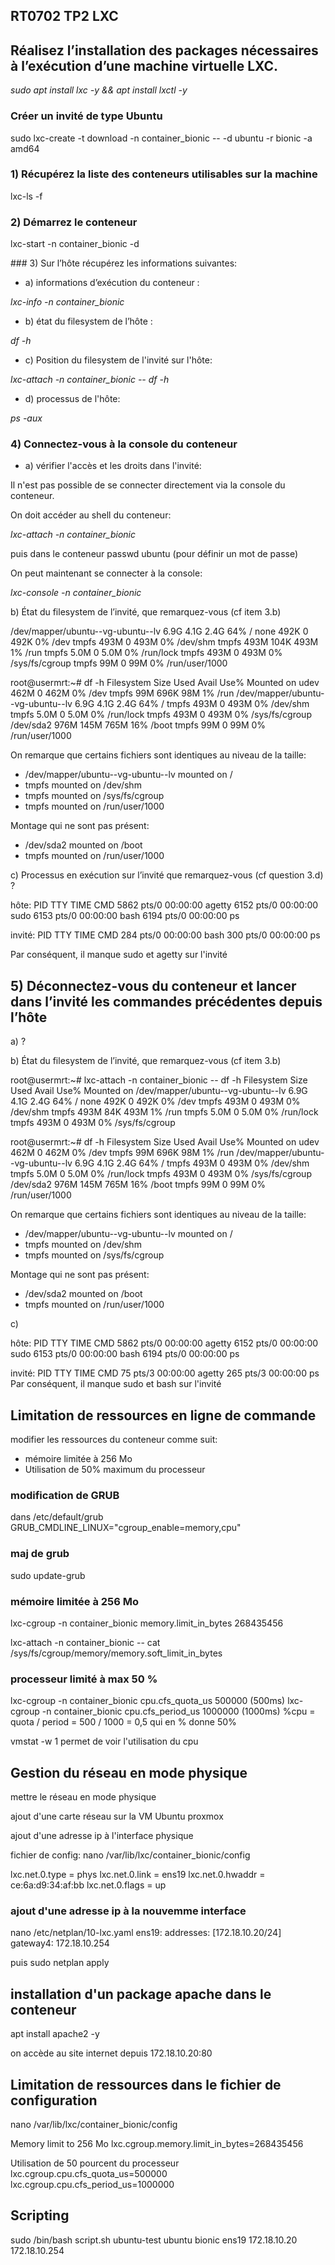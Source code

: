 ## RT0702 TP2 LXC



## Réalisez l’installation des packages nécessaires à l’exécution d’une machine virtuelle LXC.


*sudo apt install lxc -y && apt install lxctl -y*




### Créer un invité de type Ubuntu

sudo lxc-create -t download -n container_bionic -- -d ubuntu -r bionic -a amd64




###  1) Récupérez la liste des conteneurs utilisables sur la machine

lxc-ls -f

###  2) Démarrez le conteneur

lxc-start -n container_bionic -d

### 3) Sur l’hôte récupérez les informations suivantes:

* a) informations d’exécution du conteneur :

*lxc-info -n container_bionic*

* b) état du filesystem de l’hôte :

*df -h*


* c) Position du filesystem de l'invité sur l'hôte:

*lxc-attach -n container_bionic -- df -h*

* d) processus de l'hôte:

*ps -aux*

### 4) Connectez-vous à la console du conteneur


* a) vérifier l'accès et les droits dans l'invité:


Il n'est pas possible de se connecter directement via la console du conteneur.

On doit accéder au shell du conteneur:

*lxc-attach -n container_bionic*

puis dans le conteneur
passwd ubuntu (pour définir un mot de passe)

On peut maintenant se connecter à la console:

*lxc-console -n container_bionic*

b) État du filesystem de l’invité, que remarquez-vous (cf item 3.b)

/dev/mapper/ubuntu--vg-ubuntu--lv  6.9G  4.1G  2.4G  64% /
none                               492K     0  492K   0% /dev
tmpfs                              493M     0  493M   0% /dev/shm
tmpfs                              493M  104K  493M   1% /run
tmpfs                              5.0M     0  5.0M   0% /run/lock
tmpfs                              493M     0  493M   0% /sys/fs/cgroup
tmpfs                               99M     0   99M   0% /run/user/1000


root@usermrt:~# df -h
Filesystem                         Size  Used Avail Use% Mounted on
udev                               462M     0  462M   0% /dev
tmpfs                               99M  696K   98M   1% /run
/dev/mapper/ubuntu--vg-ubuntu--lv  6.9G  4.1G  2.4G  64% /
tmpfs                              493M     0  493M   0% /dev/shm
tmpfs                              5.0M     0  5.0M   0% /run/lock
tmpfs                              493M     0  493M   0% /sys/fs/cgroup
/dev/sda2                          976M  145M  765M  16% /boot
tmpfs                               99M     0   99M   0% /run/user/1000

On remarque que certains fichiers sont identiques au niveau de la taille:
* /dev/mapper/ubuntu--vg-ubuntu--lv    mounted on /
* tmpfs                                mounted on /dev/shm                             
* tmpfs                                mounted on /sys/fs/cgroup
* tmpfs                                mounted on /run/user/1000


Montage qui ne sont pas présent:
* /dev/sda2   mounted on /boot
* tmpfs mounted on /run/user/1000 

c) Processus en exécution sur l’invité que remarquez-vous (cf question 3.d) ?

hôte:
  PID TTY          TIME CMD
 5862 pts/0    00:00:00 agetty
 6152 pts/0    00:00:00 sudo
 6153 pts/0    00:00:00 bash
 6194 pts/0    00:00:00 ps


invité: 
 PID TTY          TIME CMD
  284 pts/0    00:00:00 bash
  300 pts/0    00:00:00 ps

 Par conséquent, il manque sudo et agetty sur l'invité






## 5) Déconnectez-vous du conteneur et lancer dans l’invité les commandes précédentes depuis l’hôte
 a) ? 

b) État du filesystem de l’invité, que remarquez-vous (cf item 3.b)

root@usermrt:~# lxc-attach -n container_bionic -- df -h
Filesystem                         Size  Used Avail Use% Mounted on
/dev/mapper/ubuntu--vg-ubuntu--lv  6.9G  4.1G  2.4G  64% /
none                               492K     0  492K   0% /dev
tmpfs                              493M     0  493M   0% /dev/shm
tmpfs                              493M   84K  493M   1% /run
tmpfs                              5.0M     0  5.0M   0% /run/lock
tmpfs                              493M     0  493M   0% /sys/fs/cgroup


root@usermrt:~# df -h
Filesystem                         Size  Used Avail Use% Mounted on
udev                               462M     0  462M   0% /dev
tmpfs                               99M  696K   98M   1% /run
/dev/mapper/ubuntu--vg-ubuntu--lv  6.9G  4.1G  2.4G  64% /
tmpfs                              493M     0  493M   0% /dev/shm
tmpfs                              5.0M     0  5.0M   0% /run/lock
tmpfs                              493M     0  493M   0% /sys/fs/cgroup
/dev/sda2                          976M  145M  765M  16% /boot
tmpfs                               99M     0   99M   0% /run/user/1000

On remarque que certains fichiers sont identiques au niveau de la taille:
* /dev/mapper/ubuntu--vg-ubuntu--lv    mounted on /
* tmpfs                                mounted on /dev/shm                             
* tmpfs                                mounted on /sys/fs/cgroup

Montage qui ne sont pas présent:
* /dev/sda2   mounted on /boot
* tmpfs mounted on /run/user/1000 

c) 

hôte:
  PID TTY          TIME CMD
 5862 pts/0    00:00:00 agetty
 6152 pts/0    00:00:00 sudo
 6153 pts/0    00:00:00 bash
 6194 pts/0    00:00:00 ps


invité: 
PID TTY          TIME CMD
   75 pts/3    00:00:00 agetty
  265 pts/3    00:00:00 ps
 Par conséquent, il manque sudo et bash sur l'invité

## Limitation de ressources en ligne de commande

modifier les ressources du conteneur comme suit:
* mémoire limitée à 256 Mo
* Utilisation de 50% maximum du processeur

### modification de GRUB
dans /etc/default/grub
GRUB_CMDLINE_LINUX="cgroup_enable=memory,cpu"

### maj de grub
sudo update-grub

### mémoire limitée à 256 Mo
lxc-cgroup -n container_bionic  memory.limit_in_bytes 268435456

lxc-attach -n container_bionic -- cat /sys/fs/cgroup/memory/memory.soft_limit_in_bytes

### processeur limité à max 50 %

lxc-cgroup -n container_bionic cpu.cfs_quota_us 500000 (500ms)
lxc-cgroup -n container_bionic cpu.cfs_period_us 1000000 (1000ms)
%cpu = quota / period = 500 / 1000 = 0,5 qui en % donne 50%

vmstat -w 1
permet de voir l'utilisation du cpu

## Gestion du réseau en mode physique
mettre le réseau en mode physique

ajout d'une carte réseau sur la VM Ubuntu proxmox

ajout d'une adresse ip à l'interface physique


fichier de config:
nano /var/lib/lxc/container_bionic/config

lxc.net.0.type = phys
lxc.net.0.link = ens19
lxc.net.0.hwaddr = ce:6a:d9:34:af:bb
lxc.net.0.flags = up

### ajout d'une adresse ip à la nouvemme interface

nano /etc/netplan/10-lxc.yaml
 ens19:
      addresses: [172.18.10.20/24]
      gateway4: 172.18.10.254

puis sudo netplan apply


## installation d'un package apache dans le conteneur
apt install apache2 -y

on accède au site internet depuis 172.18.10.20:80

## Limitation de ressources dans le fichier de configuration 

nano /var/lib/lxc/container_bionic/config


Memory limit to 256 Mo
lxc.cgroup.memory.limit_in_bytes=268435456

Utilisation de 50 pourcent du processeur
lxc.cgroup.cpu.cfs_quota_us=500000
lxc.cgroup.cpu.cfs_period_us=1000000



## Scripting


sudo /bin/bash script.sh ubuntu-test ubuntu bionic ens19 172.18.10.20 172.18.10.254


 









